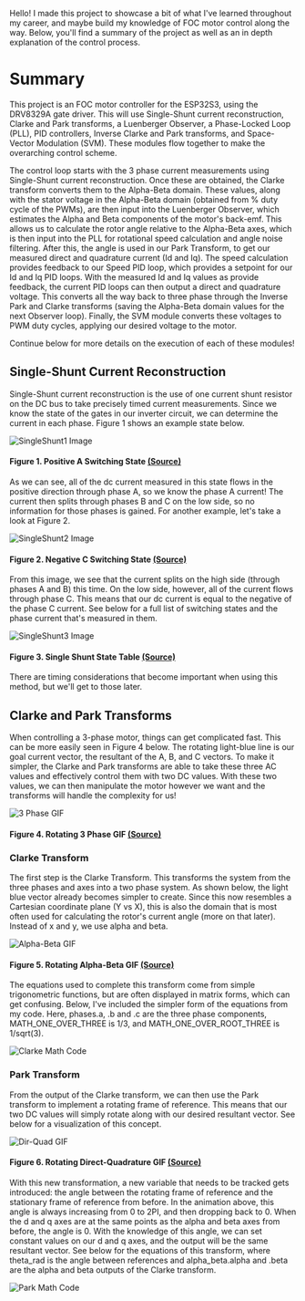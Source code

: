Hello! I made this project to showcase a bit of what I've learned throughout my career, and maybe build my knowledge 
of FOC motor control along the way. Below, you'll find a summary of the project as well as an in depth explanation of
the control process.

# Summary 
This project is an FOC motor controller for the ESP32S3, using the DRV8329A gate driver. This will use Single-Shunt 
current reconstruction, Clarke and Park transforms, a Luenberger Observer, a Phase-Locked Loop (PLL), PID controllers, 
Inverse Clarke and Park transforms, and Space-Vector Modulation (SVM). These modules flow together to make the 
overarching control scheme.

The control loop starts with the 3 phase current measurements using Single-Shunt current reconstruction. Once these 
are obtained, the Clarke transform converts them to the Alpha-Beta domain. These values, along with the stator voltage 
in the Alpha-Beta domain (obtained from % duty cycle of the PWMs), are then input into the Luenberger Observer, which 
estimates the Alpha and Beta components of the motor's back-emf. This allows us to calculate the rotor angle relative
to the Alpha-Beta axes, which is then input into the PLL for rotational speed calculation and angle noise filtering.
After this, the angle is used in our Park Transform, to get our measured direct and quadrature current (Id and Iq). The 
speed calculation provides feedback to our Speed PID loop, which provides a setpoint for our Id and Iq PID loops. With 
the measured Id and Iq values as provide feedback, the current PID loops can then output a direct and quadrature voltage.
This converts all the way back to three phase through the Inverse Park and Clarke transforms (saving the Alpha-Beta
domain values for the next Observer loop). Finally, the SVM module converts these voltages to PWM duty cycles, applying
our desired voltage to the motor.

Continue below for more details on the execution of each of these modules!

## Single-Shunt Current Reconstruction 
Single-Shunt current reconstruction is the use of one current shunt resistor on the DC bus to take precisely timed 
current measurements. Since we know the state of the gates in our inverter circuit, we can determine the current in 
each phase. Figure 1 shows an example state below.

![SingleShunt1 Image](/Images/SingleShunt1.PNG)
#### Figure 1. Positive A Switching State [\(Source\)](https://www.ti.com/lit/an/spract7/spract7.pdf?ts=1683678738002)


As we can see, all of the dc current measured in this state flows in the positive direction through phase A, so we 
know the phase A current! The current then splits through phases B and C on the low side, so no information for those
phases is gained. For another example, let's take a look at Figure 2.

![SingleShunt2 Image](/Images/SingleShunt2.PNG)
#### Figure 2. Negative C Switching State [\(Source\)](https://www.ti.com/lit/an/spract7/spract7.pdf?ts=1683678738002)


From this image, we see that the current splits on the high side (through phases A and B) this time. On the low side, 
however, all of the current flows through phase C. This means that our dc current is equal to the negative of the phase
C current. See below for a full list of switching states and the phase current that's measured in them.

![SingleShunt3 Image](/Images/SingleShunt3.PNG)
#### Figure 3. Single Shunt State Table [\(Source\)](https://www.ti.com/lit/an/spract7/spract7.pdf?ts=1683678738002)

There are timing considerations that become important when using this method, but we'll get to those later.

## Clarke and Park Transforms
When controlling a 3-phase motor, things can get complicated fast. This can be more easily seen in Figure 4 below. The
rotating light-blue line is our goal current vector, the resultant of the A, B, and C vectors. To make it simpler, the 
Clarke and Park transforms are able to take these three AC values and effectively control them with two DC values. With 
these two values, we can then manipulate the motor however we want and the transforms will handle the complexity 
for us!

![3 Phase GIF](/Images/ThreePhase.gif)
#### Figure 4. Rotating 3 Phase GIF [\(Source\)](https://www.mathworks.com/solutions/electrification/clarke-and-park-transforms.html)

### Clarke Transform
The first step is the Clarke Transform. This transforms the system from the three phases and axes into a two phase system. 
As shown below, the light blue vector already becomes simpler to create. Since this now resembles a Cartesian coordinate 
plane (Y vs X), this is also the domain that is most often used for calculating the rotor's current angle (more on that later).
Instead of x and y, we use alpha and beta.

![Alpha-Beta GIF](/Images/AlphaBeta.gif)
#### Figure 5. Rotating Alpha-Beta GIF [\(Source\)](https://www.mathworks.com/solutions/electrification/clarke-and-park-transforms.html)

The equations used to complete this transform come from simple trigonometric functions, but are often displayed in matrix forms,
which can get confusing. Below, I've included the simpler form of the equations from my code. Here, phases.a, .b and .c are the 
three phase components, MATH_ONE_OVER_THREE is 1/3, and MATH_ONE_OVER_ROOT_THREE is 1/sqrt(3).

![Clarke Math Code](/Images/ClarkeMath.PNG)

### Park Transform
From the output of the Clarke transform, we can then use the Park transform to implement a rotating frame of reference. This means 
that our two DC values will simply rotate along with our desired resultant vector. See below for a visualization of this concept.

![Dir-Quad GIF](/Images/DirQuad.gif)
#### Figure 6. Rotating Direct-Quadrature GIF [\(Source\)](https://www.mathworks.com/solutions/electrification/clarke-and-park-transforms.html)

With this new transformation, a new variable that needs to be tracked gets introduced: the angle between the rotating frame of reference
and the stationary frame of reference from before. In the animation above, this angle is always increasing from 0 to 2PI, and then dropping 
back to 0. When the d and q axes are at the same points as the alpha and beta axes from before, the angle is 0. With the knowledge of this 
angle, we can set constant values on our d and q axes, and the output will be the same resultant vector. See below for the equations of this
transform, where theta_rad is the angle between references and alpha_beta.alpha and .beta are the alpha and beta outputs of the Clarke
transform.

![Park Math Code](/Images/ParkMath.PNG)
